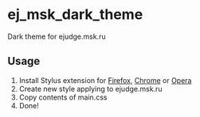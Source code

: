 # ej_msk_dark_theme
Dark theme for ejudge.msk.ru
## Usage

1. Install Stylus extension for [Firefox](https://addons.mozilla.org/en-US/firefox/addon/styl-us/), [Chrome](https://chrome.google.com/webstore/detail/stylus/clngdbkpkpeebahjckkjfobafhncgmne) or [Opera](https://addons.opera.com/en-gb/extensions/details/stylus/)
2. Create new style applying to ejudge.msk.ru
3. Copy contents of main.css
4. Done!
